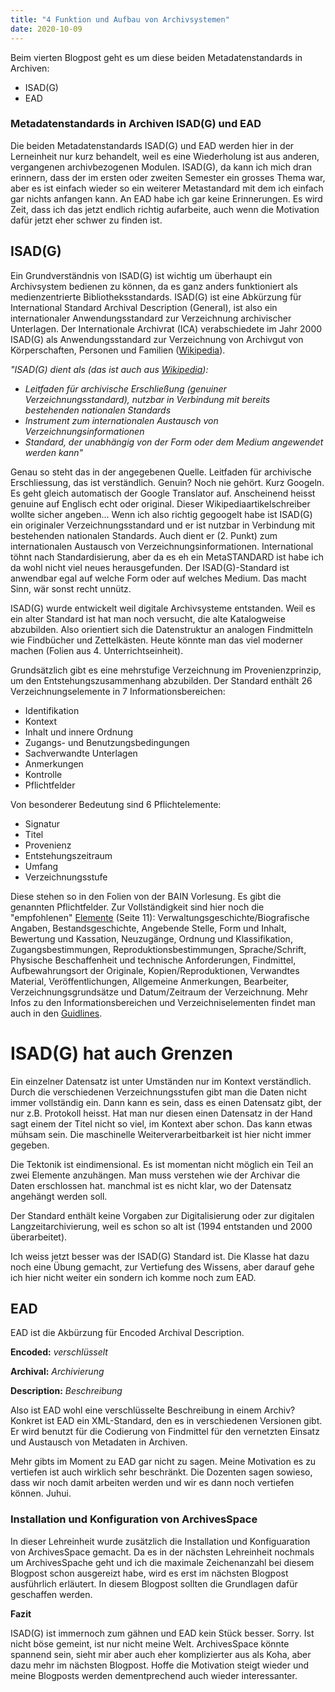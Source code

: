 ```yaml
---
title: "4 Funktion und Aufbau von Archivsystemen"
date: 2020-10-09
---
```



Beim vierten Blogpost geht es um diese beiden Metadatenstandards in Archiven:
* ISAD(G)
* EAD

### Metadatenstandards in Archiven ISAD(G) und EAD

Die beiden Metadatenstandards ISAD(G) und EAD werden hier in der Lerneinheit nur kurz behandelt, weil es eine Wiederholung ist aus anderen, vergangenen archivbezogenen Modulen. ISAD(G), da kann ich mich dran erinnern, dass der im ersten oder zweiten Semester ein grosses Thema war, aber es ist einfach wieder so ein weiterer Metastandard mit dem ich einfach gar nichts anfangen kann. An EAD habe ich gar keine Erinnerungen. Es wird Zeit, dass ich das jetzt endlich richtig aufarbeite, auch wenn die Motivation dafür jetzt eher schwer zu finden ist.


## ISAD(G) 
Ein Grundverständnis von ISAD(G) ist wichtig um überhaupt ein Archivsystem bedienen zu können, da es ganz anders funktioniert als medienzentrierte Bibliotheksstandards. ISAD(G) ist eine Abkürzung für International Standard Archival Description (General), ist also ein internationaler Anwendungsstandard zur Verzeichnung archivischer Unterlagen. Der Internationale Archivrat (ICA) verabschiedete im Jahr 2000 ISAD(G) als Anwendungsstandard zur Verzeichnung von Archivgut von Körperschaften, Personen und Familien ([Wikipedia](https://https://de.wikipedia.org/wiki/ISAD(G))). 

*"ISAD(G) dient als (das ist auch aus [Wikipedia](https://https://de.wikipedia.org/wiki/ISAD(G))):*
* *Leitfaden für archivische Erschließung (genuiner Verzeichnungsstandard), nutzbar in Verbindung mit bereits bestehenden nationalen Standards*
* *Instrument zum internationalen Austausch von Verzeichnungsinformationen*
* *Standard, der unabhängig von der Form oder dem Medium angewendet werden kann"*

Genau so steht das in der angegebenen Quelle. Leitfaden für archivische Erschliessung, das ist verständlich. Genuin? Noch nie gehört. Kurz Googeln. Es geht gleich automatisch der Google Translator auf. Anscheinend heisst genuine auf Englisch echt oder original. Dieser Wikipediaartikelschreiber wollte sicher angeben... Wenn ich also richtig gegoogelt habe ist ISAD(G) ein originaler Verzeichnungsstandard und er ist nutzbar in Verbindung mit bestehenden nationalen Standards. Auch dient er (2. Punkt) zum internationalen Austausch von Verzeichnungsinformationen. International töhnt nach Standardisierung, aber da es eh ein MetaSTANDARD ist habe ich da wohl nicht viel neues herausgefunden. Der ISAD(G)-Standard ist anwendbar egal auf welche Form oder auf welches Medium. Das macht Sinn, wär sonst recht unnütz.

ISAD(G) wurde entwickelt weil digitale Archivsysteme entstanden. Weil es ein alter Standard ist hat man noch versucht, die alte Katalogweise abzubilden. Also orientiert sich die Datenstruktur an analogen Findmitteln wie Findbücher und Zettelkästen. Heute könnte man das viel moderner machen (Folien aus 4. Unterrichtseinheit).


Grundsätzlich gibt es eine mehrstufige Verzeichnung im Provenienzprinzip, um den Entstehungszusammenhang abzubilden.
Der Standard enthält 26 Verzeichnungselemente in 7 Informationsbereichen:

* Identifikation
* Kontext
* Inhalt und innere Ordnung
* Zugangs- und Benutzungsbedingungen
* Sachverwandte Unterlagen
* Anmerkungen
* Kontrolle
* Pflichtfelder

Von besonderer Bedeutung sind 6 Pflichtelemente:

* Signatur
* Titel
* Provenienz
* Entstehungszeitraum
* Umfang
* Verzeichnungsstufe


Diese stehen so in den Folien von der BAIN Vorlesung. Es gibt die genannten Pflichtfelder. Zur Vollständigkeit sind hier noch die "empfohlenen" [Elemente](https://vsa-aas.ch/wp-content/uploads/2015/06/Richtlinien_ISAD_G_VSA_d.pdf) (Seite 11): Verwaltungsgeschichte/Biografische Angaben, Bestandsgeschichte, Angebende Stelle, Form und Inhalt, Bewertung und Kassation, Neuzugänge, Ordnung und Klassifikation, Zugangsbestimmungen, Reproduktionsbestimmungen, Sprache/Schrift, Physische Beschaffenheit und technische Anforderungen, Findmittel, Aufbewahrungsort der Originale, Kopien/Reproduktionen, Verwandtes Material, Veröffentlichungen, Allgemeine Anmerkungen, Bearbeiter, Verzeichnungsgrundsätze und Datum/Zeitraum der Verzeichnung. Mehr Infos zu den Informationsbereichen und Verzeichniselementen findet man auch in den [Guidlines](https://www.ica.org/sites/default/files/CBPS_2000_Guidelines_ISAD%28G%29_Second-edition_DE.pdf).

# ISAD(G) hat auch Grenzen
Ein einzelner Datensatz ist unter Umständen nur im Kontext verständlich. Durch die verschiedenen Verzeichnungsstufen gibt man die Daten nicht immer vollständig ein. Dann kann es sein, dass es einen Datensatz gibt, der nur z.B. Protokoll heisst. Hat man nur diesen einen Datensatz in der Hand sagt einem der Titel nicht so viel, im Kontext aber schon. Das kann etwas mühsam sein. Die maschinelle Weiterverarbeitbarkeit ist hier nicht immer gegeben.

Die Tektonik ist eindimensional. Es ist momentan nicht möglich ein Teil an zwei Elemente anzuhängen. Man muss verstehen wie der Archivar die Daten erschlossen hat. manchmal ist es nicht klar, wo der Datensatz angehängt werden soll.  

Der Standard enthält keine Vorgaben zur Digitalisierung oder zur digitalen Langzeitarchivierung, weil es schon so alt ist (1994 entstanden und 2000 überarbeitet).


Ich weiss jetzt besser was der ISAD(G) Standard ist. Die Klasse hat dazu noch eine Übung gemacht, zur Vertiefung des Wissens, aber darauf gehe ich hier nicht weiter ein sondern ich komme noch zum EAD.

## EAD

EAD ist die Akbürzung für Encoded Archival Description.

**Encoded:** *verschlüsselt*

**Archival:** *Archivierung*

**Description:** *Beschreibung*

Also ist EAD wohl eine verschlüsselte Beschreibung in einem Archiv? 
Konkret ist EAD ein XML-Standard, den es in verschiedenen Versionen gibt. Er wird benutzt für die Codierung von Findmittel für den vernetzten Einsatz und Austausch von Metadaten in Archiven. 

Mehr gibts im Moment zu EAD gar nicht zu sagen. Meine Motivation es zu vertiefen ist auch wirklich sehr beschränkt. Die Dozenten sagen sowieso, dass wir noch damit arbeiten werden und wir es dann noch vertiefen können. Juhui.


### Installation und Konfiguration von ArchivesSpace

In dieser Lehreinheit wurde zusätzlich die Installation und Konfiguaration von ArchivesSpace gemacht. Da es in der nächsten Lehreinheit nochmals um ArchivesSpache geht und ich die maximale Zeichenanzahl bei diesem Blogpost schon ausgereizt habe, wird es erst im nächsten Blogpost ausführlich erläutert. In diesem Blogpost sollten die Grundlagen dafür geschaffen werden.


**Fazit**

ISAD(G) ist immernoch zum gähnen und EAD kein Stück besser. Sorry. Ist nicht böse gemeint, ist nur nicht meine Welt. ArchivesSpace könnte spannend sein, sieht mir aber auch eher komplizierter aus als Koha, aber dazu mehr im nächsten Blogpost. Hoffe die Motivation steigt wieder und meine Blogposts werden dementprechend auch wieder interessanter.
